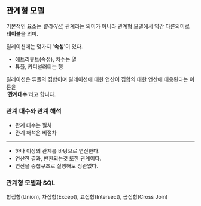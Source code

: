 ## 관계형 모델

기본적인 요소는 *릴레이션*, 관계라는 의미가 아니라 관계형 모델에서 약간 다른의미로 **테이블**을 의미.

릴레이션에는  몇가지 '**속성**'이 있다.
- 애트리뷰트(속성), 차수는 열
- 튜플, 카디널러티는 행

릴레이션은 튜플의 집합이며 릴레이션에 대한 연산이 집합의 대한 연산에 대응된다는 이론을\
'**관계대수**'라고 합니다.
### 관계 대수와 관계 해석
- 관계 대수는 절차
- 관계 해석은 비절차
--------------

- 하나 이상의 관계를 바탕으로 연산한다.
- 연산한 결과, 반환되는것 또한 관계이다.
- 연산을 중첩구조로 실행해도 상관없다.
 
### 관계형 모델과 SQL
합집합(Union), 차집합(Except), 교집합(Intersect), 곱집합(Cross Join)
